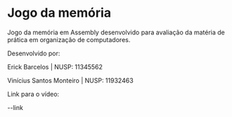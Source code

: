 # Jogo da memória

Jogo da memória em Assembly desenvolvido para avaliação da matéria de prática em organização de computadores.

Desenvolvido por:

  Erick Barcelos | NUSP: 11345562
  
  Vinícius Santos Monteiro | NUSP: 11932463
  
Link para o vídeo:
  
  --link
